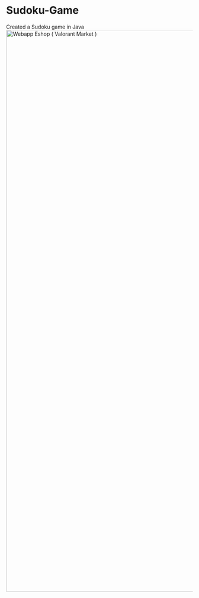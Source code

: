 # Sudoku-Game
Created a Sudoku game in Java
<img width="1512" alt="Webapp Eshop ( Valorant Market )" src="https://github.com/jaypetan/Sudoku-Game/assets/152462664/6a7c0da7-3b11-4f91-a9af-9f486f7ad625">
